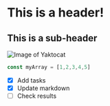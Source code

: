 # This is a header!
## This is a sub-header

![Image of Yaktocat](https://octodex.github.com/images/yaktocat.png)

```javascript
const myArray = [1,2,3,4,5]
```

- [x] Add tasks
- [x] Update markdown
- [ ] Check results

